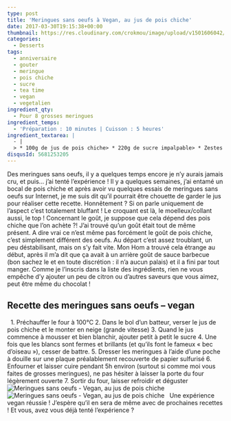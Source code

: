 ```yaml
---
type: post
title: 'Meringues sans oeufs à Vegan, au jus de pois chiche'
date: 2017-03-30T19:15:38+00:00
thumbnail: https://res.cloudinary.com/crokmou/image/upload/v1501606042/recette-meringue-sans-oeufs-vegan-pois-chiche-crokmou-blog-cuisine-voyage-1-73x110_xobwt3.jpg
categories: 
  - Desserts
tags: 
  - anniversaire
  - gouter
  - meringue
  - pois chiche
  - sucre
  - tea time
  - vegan
  - vegetalien
ingredient_qty: 
  - Pour 8 grosses meringues
ingredient_temps: 
  - 'Préparation : 10 minutes | Cuisson : 5 heures'
ingredient_textarea: |
  - |
  > * 100g de jus de pois chiche> * 220g de sucre impalpable> * Zestes de citron, fleur d'oranger, vanille (facultatif)
disqusId: 5681253205
---
```


Des meringues sans oeufs, il y a quelques temps encore je n’y aurais jamais cru, et puis… j’ai tenté l’expérience ! Il y a quelques semaines, j’ai entamé un bocal de pois chiche et après avoir vu quelques essais de meringues sans oeufs sur Internet, je me suis dit qu’il pourrait être chouette de garder le jus pour réaliser cette recette. Honnêtement ? Si on parle uniquement de l’aspect c’est totalement bluffant ! Le croquant est là, le moelleux/collant aussi, le top ! Concernant le goût, je suppose que cela dépend des pois chiche que l’on achète ?! J’ai trouvé qu’un goût était tout de même présent. A dire vrai ce n’est même pas forcément le goût de pois chiche, c’est simplement différent des oeufs. Au départ c’est assez troublant, un peu déstabilisant, mais on s’y fait vite. Mon Hom a trouvé cela étrange au début, après il m’a dit que ça avait à un arrière goût de sauce barbecue (bon sachez le et en toute discrétion : il n’a aucun palais) et il a fini par tout manger. Comme je l’inscris dans la liste des ingrédients, rien ne vous empêche d’y ajouter un peu de citron ou d’autres saveurs que vous aimez, peut être même du chocolat !  

## **Recette des meringues sans oeufs – vegan**

  1\. Préchauffer le four à 100°C 2\. Dans le bol d’un batteur, verser le jus de pois chiche et le monter en neige (grande vitesse) 3\. Quand le jus commence à mousser et bien blanchir, ajouter petit à petit le sucre 4\. Une fois que les blancs sont fermes et brillants (et qu’ils font le fameux « bec d’oiseau »), cesser de battre. 5\. Dresser les meringues à l’aide d’une poche à douille sur une plaque préalablement recouverte de papier sulfurisé 6\. Enfourner et laisser cuire pendant 5h environ (surtout si comme moi vous faites de grosses meringues), ne pas hésiter à laisser la porte du four légèrement ouverte 7\. Sortir du four, laisser refroidir et déguster   ![Meringues sans oeufs - Vegan, au jus de pois chiche](https://res.cloudinary.com/crokmou/image/upload/v1501606042/recette-meringue-sans-oeufs-vegan-pois-chiche-crokmou-blog-cuisine-voyage-1-2_xxiywp.jpg "Meringues sans oeufs - Vegan, au jus de pois chiche")![Meringues sans oeufs - Vegan, au jus de pois chiche](https://res.cloudinary.com/crokmou/image/upload/v1501606044/recette-meringue-sans-oeufs-vegan-pois-chiche-crokmou-blog-cuisine-voyage-1-3_fpi16c.jpg "Meringues sans oeufs - Vegan, au jus de pois chiche")   Une expérience vegan réussie ! J’espère qu’il en sera de même avec de prochaines recettes ! Et vous, avez vous déjà tenté l’expérience ?